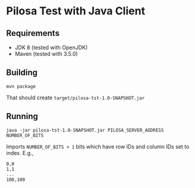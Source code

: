 # Pilosa Test with Java Client

## Requirements

- JDK 8 (tested with OpenJDK)
- Maven (tested with 3.5.0)

## Building

```
mvn package
```

That should create `target/pilosa-tst-1.0-SNAPSHOT.jar`

## Running

`java -jar pilosa-tst-1.0-SNAPSHOT.jar PILOSA_SERVER_ADDRESS NUMBER_OF_BITS`

Imports `NUMBER_OF_BITS + 1` bits which have row IDs and column IDs set to index. E.g.,
```
0,0
1,1
...
100,100
```

